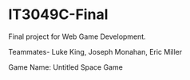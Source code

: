 # IT3049C-Final
Final project for Web Game Development. 

Teammates- Luke King, Joseph Monahan, Eric Miller 

Game Name: Untitled Space Game
